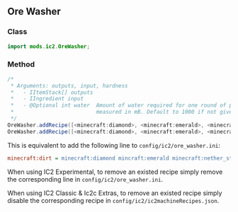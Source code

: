 ## Ore Washer

### Class

```java
import mods.ic2.OreWasher;
```

### Method

```java
/*
 * Arguments: outputs, input, hardness
 *   - IItemStack[] outputs
 *   - IIngredient input
 *   - @Optional int water  Amount of water required for one round of processing of this recipe,
 *                          measured in mB. Default to 1000 if not given.
 */
OreWasher.addRecipe([<minecraft:diamond>, <minecraft:emerald>, <minecraft:nether_star>], <minecraft:dirt>);
OreWasher.addRecipe([<minecraft:diamond>, <minecraft:emerald>, <minecraft:nether_star>], <minecraft:dirt>, 500);
```

This is equivalent to add the following line to `config/ic2/ore_washer.ini`:

```ini
minecraft:dirt = minecraft:diamond mincraft:emerald minecraft:nether_star @fluid:500
```

When using IC2 Experimental, to remove an existed recipe simply remove the corresponding line in `config/ic2/ore_washer.ini`.

When using IC2 Classic & Ic2c Extras, to remove an existed recipe simply disable the corresponding recipe in `config/ic2/ic2machineRecipes.json`.